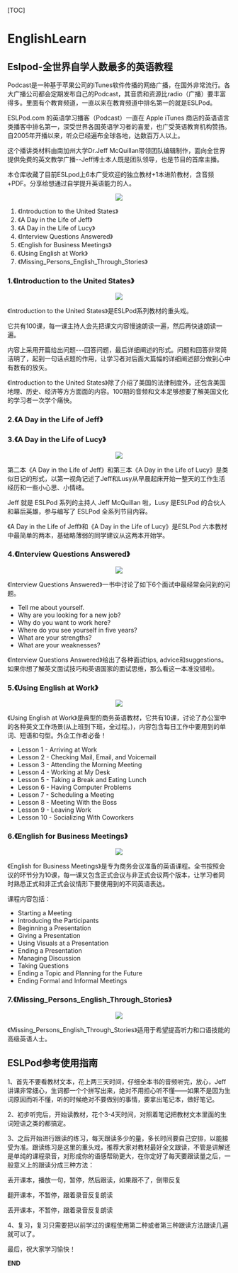 [TOC]

# EnglishLearn

## Eslpod-全世界自学人数最多的英语教程

Podcast是一种基于苹果公司的iTunes软件传播的网络广播，在国外非常流行。各大广播公司都会定期发布自己的Podcast，其音质和资源比radio（广播）要丰富得多。里面有个教育频道，一直以来在教育频道中排名第一的就是ESLPod。

ESLPod.com 的英语学习播客（Podcast）一直在 Apple iTunes 商店的英语语言类播客中排名第一，深受世界各国英语学习者的喜爱，也广受英语教育机构赞扬。自2005年开播以来，听众已经遍布全球各地，达数百万人以上。

这个播讲类材料由南加州大学Dr.Jeff McQuillan带领团队编辑制作，面向全世界提供免费的英文教学广播--Jeff博士本人既是团队领导，也是节目的首席主播。

本仓库收藏了目前ESLpod上6本广受欢迎的独立教材+1本进阶教材，含音频+PDF。分享给想通过自学提升英语能力的人。

<div align=center>
	<img src="./imgs/w.jpg">    
</div>

1. 《Introduction to the United States》
2. 《A Day in the Life of Jeff》
3. 《A Day in the Life of Lucy》
4. 《Interview Questions Answered》
5. 《English for Business Meetings》
6. 《Using English at Work》
7. 《Missing_Persons_English_Through_Stories》

### 1.《Introduction to the United States》

<div align=center>
    <img src="./imgs/2.png">
</div>

《Introduction to the United States》是ESLPod系列教材的重头戏。

它共有100课，每一课主持人会先把课文内容慢速朗读一遍，然后再快速朗读一遍。

内容上采用开篇给出问题---回答问题，最后详细阐述的形式。问题和回答非常简洁明了，起到一句话点题的作用，让学习者对后面大篇幅的详细阐述部分做到心中有数有的放矢。

《Introduction to the United States》除了介绍了美国的法律制度外，还包含美国地理、历史、经济等方方面面的内容。100期的音频和文本足够想要了解美国文化的学习者一次学个痛快。

### 2.《A Day in the Life of Jeff》

### 3.《A Day in the Life of Lucy》

<div align=center>
    <img src="./imgs/b.gif">
</div>

第二本《A Day in the Life of Jeff》和第三本《A Day in the Life of Lucy》是类似日记的形式，以第一视角记述了Jeff和Lusy从早晨起床开始一整天的工作生活经历和一些小心思、小情绪。

Jeff 就是 ESLPod 系列的主持人 Jeff McQuillan 啦，Lusy 是ESLPod 的合伙人和幕后英雄，参与编写了 ESLPod 全系列节目内容。

《A Day in the Life of Jeff》和《A Day in the Life of Lucy》是ESLPod 六本教材中最简单的两本，基础略薄弱的同学建议从这两本开始学。

### 4.《Interview Questions Answered》

<div align=center>
    <img src="./imgs/4.png">
</div>

《Interview Questions Answered》一书中讨论了如下6个面试中最经常会问到的问题。

- Tell me about yourself.
- Why are you looking for a new job?
- Why do you want to work here?
- Where do you see yourself in five years?
- What are your strengths?
- What are your weaknesses?

《Interview Questions Answered》给出了各种面试tips, advice和suggestions。如果你想了解英文面试技巧和英语国家的面试思维，那么看这一本准没错啦。

### 5.《Using English at Work》

<div align=center>
    <img src="./imgs/5.png">
</div>

《Using English at Work》是典型的商务英语教材，它共有10课，讨论了办公室中的各种英文工作场景(从上班到下班，全过程。)，内容包含每日工作中要用到的单词、短语和句型。外企工作者必备！

- Lesson 1 - Arriving at Work
- Lesson 2 - Checking Mail, Email, and Voicemail
- Lesson 3 - Attending the Morning Meeting
- Lesson 4 - Working at My Desk
- Lesson 5 - Taking a Break and Eating Lunch
- Lesson 6 - Having Computer Problems
- Lesson 7 - Scheduling a Meeting
- Lesson 8 - Meeting With the Boss
- Lesson 9 - Leaving Work
- Lesson 10 - Socializing With Coworkers

### 6.《English for Business Meetings》

<div align=center>
    <img src="./imgs/6.png">
</div>

《English for Business Meetings》是专为商务会议准备的英语课程。全书按照会议的环节分为10课，每一课又包含正式会议与非正式会议两个版本，让学习者同时熟悉正式和非正式会议情形下要使用到的不同英语表达。

课程内容包括：

- Starting a Meeting
- Introducing the Participants
- Beginning a Presentation
- Giving a Presentation
- Using Visuals at a Presentation
- Ending a Presentation
- Managing Discussion
- Taking Questions
- Ending a Topic and Planning for the Future
- Ending Formal and Informal Meetings

### 7.《Missing_Persons_English_Through_Stories》

<div align=center>
    <img src="./imgs/7.jpg">
</div>

《Missing_Persons_English_Through_Stories》适用于希望提高听力和口语技能的高级英语人士。

## ESLPod参考使用指南

1、首先不要看教材文本，花上两三天时间，仔细全本书的音频听完，放心，Jeff讲课非常细心，生词都一个个拼写出来，绝对不用担心听不懂——如果不是因为生词原因而听不懂，听的时候绝对不要做别的事情，要拿出笔记本，做好笔记。

2、初步听完后，开始读教材，花个3-4天时间，对照着笔记把教材文本里面的生词短语之类的都搞定。

3、之后开始进行跟读的练习，每天跟读多少的量，多长时间要自己安排，以能接受为准。跟读练习是这里的重头戏，推荐大家对教材最好全文跟读，不管是讲解还是单纯的课程录音，对形成你的语感帮助更大，在你定好了每天要跟读量之后，一般意义上的跟读分成三种方法：

丢开课本，播放一句，暂停，然后跟读，如果跟不了，倒带反复

翻开课本，不暂停，跟着录音反复朗读

丢开课本，不暂停，跟着录音反复朗读

4、复习，复习只需要把以前学过的课程使用第二种或者第三种跟读方法跟读几遍就可以了。


最后，祝大家学习愉快！

**END**
